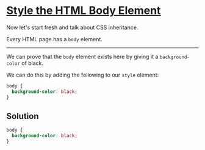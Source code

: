 # [Style the HTML Body Element](https://learn.freecodecamp.org/responsive-web-design/basic-css/style-the-html-body-element)

Now let's start fresh and talk about CSS inheritance.

Every HTML page has a `body` element.

---

We can prove that the `body` element exists here by giving it a `background-color` of black.

We can do this by adding the following to our `style` element:

```css
body {
  background-color: black;
}
```

## Solution

```css
body {
  background-color: black;
}
```